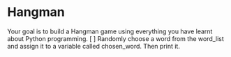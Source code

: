 # Hangman
Your goal is to build a Hangman game using everything you have learnt about Python programming.
[ ] Randomly choose a word from the word_list and assign it to a variable called chosen_word. Then print it.


